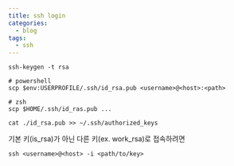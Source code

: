```yaml
---
title: ssh login
categories:
  - blog
tags:
  - ssh
---
```


```shell
ssh-keygen -t rsa
```

```shell
# powershell
scp $env:USERPROFILE/.ssh/id_rsa.pub <username>@<host>:<path>

# zsh
scp $HOME/.ssh/id_ras.pub ...
```


```shell
cat ./id_rsa.pub >> ~/.ssh/authorized_keys
```


기본 키(is_rsa)가 아닌 다른 키(ex. work_rsa)로 접속하려면

```shell
ssh <username>@<host> -i <path/to/key>
```